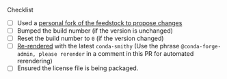 <!--
Thank you for pull request.
Below are a few things we ask you kindly to self-check before getting a review. Remove checks that are not relevant.
-->
Checklist
* [ ] Used a [personal fork of the feedstock to propose changes](https://conda-forge.org/docs/maintainer/updating_pkgs.html#forking-and-pull-requests)
* [ ] Bumped the build number (if the version is unchanged)
* [ ] Reset the build number to `0` (if the version changed)
* [ ] [Re-rendered]( https://conda-forge.org/docs/maintainer/updating_pkgs.html#rerendering-feedstocks ) with the latest `conda-smithy` (Use the phrase <code>@<space/>conda-forge-admin, please rerender</code> in a comment in this PR for automated rerendering)
* [ ] Ensured the license file is being packaged.

<!--
Please note any issues this fixes using [closing keywords]( https://help.github.com/articles/closing-issues-using-keywords/ ):
-->

<!--
Please add any other relevant info below:
-->
